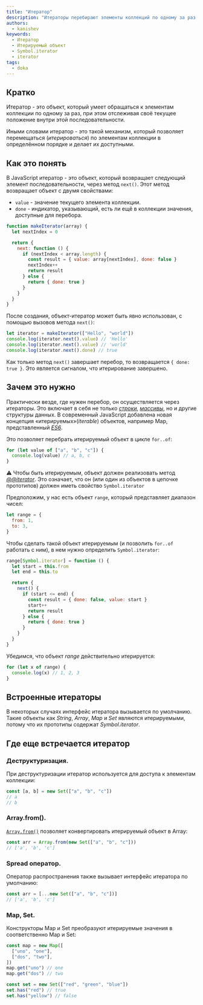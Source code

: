 ```yaml
---
title: "Итератор"
description: "Итераторы перебирают элементы коллекций по одному за раз, отслеживая своё положение"
authors:
  - kanishev
keywords:
  - Итератор
  - Итерируемый объект
  - Symbol.iterator
  - iterator
tags:
  - doka
---
```


## Кратко

Итератор - это объект, который умеет обращаться к элементам коллекции по одному за раз, при этом отслеживая своё текущее положение внутри этой последовательности.

Иными словами итератор - это такой механизм, который позволяет перемещаться (_итерироваться_) по элементам коллекции в определённом порядке и делает их доступными.

## Как это понять

В JavaScript итератор - это объект, который возвращает следующий элемент последовательности, через метод `next()`. Этот метод возвращает объект с двумя свойствами:

- `value` - значение текущего элемента коллекции.
- `done` - индикатор, указывающий, есть ли ещё в коллекции значения, доступные для перебора.

```js
function makeIterator(array) {
  let nextIndex = 0

  return {
    next: function () {
      if (nextIndex < array.length) {
        const result = { value: array[nextIndex], done: false }
        nextIndex++
        return result
      } else {
        return { done: true }
      }
    }
  }
}
```

После создания, объект-итератор может быть явно использован, с помощью вызовов метода `next()`:

```js
let iterator = makeIterator(["Hello", "world"])
console.log(iterator.next().value) // 'Hello'
console.log(iterator.next().value) // 'world'
console.log(iterator.next().done) // true
```

Как только метод `next()` завершает перебор, то возвращается `{ done: true }`. Это является сигналом, что итерирование завершено.

## Зачем это нужно

Практически везде, где нужен перебор, он осуществляется через итераторы. Это включает в себя не только [_строки_](/js/string), [_массивы_](/js/arrays), но и другие структуры данных.
В современный JavaScript добавлена новая концепция «итерируемых»(_iterable_) объектов, например Map, представленный [_ES6_](https://262.ecma-international.org/6.0).

Это позволяет перебрать итерируемый объект в цикле `for..of`:

```js
for (let value of ["a", "b", "c"]) {
  console.log(value) // a, b, c
}
```

<aside>

⚠️ Чтобы быть итерируемым, объект должен реализовать метод [_@@iterator_](https://tc39.es/ecma262/#sec-iteration).
Это означает, что он (или один из объектов в цепочке прототипов) должен иметь свойство `Symbol.iterator`

</aside>

Предположим, у нас есть объект `range`, который представляет диапазон чисел:

```js
let range = {
  from: 1,
  to: 3,
}
```

Чтобы сделать такой объект итерируемым (и позволить `for..of` работать с ним), в нем нужно определить `Symbol.iterator`:

```js
range[Symbol.iterator] = function () {
  let start = this.from
  let end = this.to

  return {
    next() {
      if (start <= end) {
        const result = { done: false, value: start }
        start++
        return result
      } else {
        return { done: true }
      }
    }
  }
}
```

Убедимся, что объект _range_ действительно итерируется:

```js
for (let x of range) {
  console.log(x) // 1, 2, 3
}
```

## Встроенные итераторы

В некоторых случаях интерфейс итератора вызывается по умолчанию. Такие объекты как _String_, _Array_, _Map_ и _Set_ являются итерируемыми, потому что их прототипы содержат _Symbol.iterator_.

## Где еще встречается итератор

### Деструктуризация.

При деструктуризации итератор используется для доступа к элементам коллекции:

```js
const [a, b] = new Set(["a", "b", "c"])
// a
// b
```

### Array.from().

[`Array.from()`](/js/array-from) позволяет конвертировать итерируемый объект в Array:

```js
const arr = Array.from(new Set(["a", "b", "c"]))
// ['a', 'b', 'c']
```

### Spread оператор.

Оператор распространения также вызывает интерфейс итератора по умолчанию:

```js
const arr = [...new Set(["a", "b", "c"])]
// ['a', 'b', 'c']
```

### Map, Set.

Конструкторы Map и Set преобразуют итерируемые значения в соответственно Map и Set:

```js
const map = new Map([
  ["uno", "one"],
  ["dos", "two"],
])
map.get("uno") // one
map.get("dos") // two

const set = new Set(["red", "green", "blue"])
set.has("red") // true
set.has("yellow") // false
```
